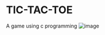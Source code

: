 # TIC-TAC-TOE
A game using c programming
![image](https://user-images.githubusercontent.com/83390756/166133687-a669a1e8-856d-46e0-ad77-8cd8abab14c0.png)
